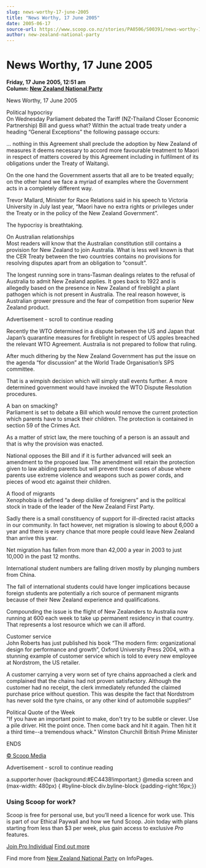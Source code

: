 ```yaml
---
slug: news-worthy-17-june-2005
title: "News Worthy, 17 June 2005"
date: 2005-06-17
source-url: https://www.scoop.co.nz/stories/PA0506/S00391/news-worthy-17-june-2005.htm
author: new-zealand-national-party
---
```

News Worthy, 17 June 2005
=========================

**Friday, 17 June 2005, 12:51 am**  
**Column: [New Zealand National Party](https://info.scoop.co.nz/New_Zealand_National_Party)**

News Worthy, 17 June 2005

Political hypocrisy  
On Wednesday Parliament debated the Tariff (NZ-Thailand Closer Economic Partnership) Bill and guess what? Within the actual trade treaty under a heading “General Exceptions” the following passage occurs:

… nothing in this Agreement shall preclude the adoption by New Zealand of measures it deems necessary to accord more favourable treatment to Maori in respect of matters covered by this Agreement including in fulfilment of its obligations under the Treaty of Waitangi.

On the one hand the Government asserts that all are to be treated equally; on the other hand we face a myriad of examples where the Government acts in a completely different way.

Trevor Mallard, Minister for Race Relations said in his speech to Victoria University in July last year, “Maori have no extra rights or privileges under the Treaty or in the policy of the New Zealand Government”.

The hypocrisy is breathtaking.

On Australian relationships  
Most readers will know that the Australian constitution still contains a provision for New Zealand to join Australia. What is less well known is that the CER Treaty between the two countries contains no provisions for resolving disputes apart from an obligation to “consult”.

The longest running sore in trans-Tasman dealings relates to the refusal of Australia to admit New Zealand applies. It goes back to 1922 and is allegedly based on the presence in New Zealand of fireblight a plant pathogen which is not present in Australia. The real reason however, is Australian grower pressure and the fear of competition from superior New Zealand product.

Advertisement - scroll to continue reading





Recently the WTO determined in a dispute between the US and Japan that Japan’s quarantine measures for fireblight in respect of US apples breached the relevant WTO Agreement. Australia is not prepared to follow that ruling.

After much dithering by the New Zealand Government has put the issue on the agenda “for discussion” at the World Trade Organisation’s SPS committee.

That is a wimpish decision which will simply stall events further. A more determined government would have invoked the WTO Dispute Resolution procedures.

A ban on smacking?  
Parliament is set to debate a Bill which would remove the current protection which parents have to smack their children. The protection is contained in section 59 of the Crimes Act.

As a matter of strict law, the mere touching of a person is an assault and that is why the provision was enacted.

National opposes the Bill and if it is further advanced will seek an amendment to the proposed law. The amendment will retain the protection given to law abiding parents but will prevent those cases of abuse where parents use extreme violence and weapons such as power cords, and pieces of wood etc against their children.

A flood of migrants  
Xenophobia is defined “a deep dislike of foreigners” and is the political stock in trade of the leader of the New Zealand First Party.

Sadly there is a small constituency of support for ill-directed racist attacks in our community. In fact however, net migration is slowing to about 6,000 a year and there is every chance that more people could leave New Zealand than arrive this year.

Net migration has fallen from more than 42,000 a year in 2003 to just 10,000 in the past 12 months.

International student numbers are falling driven mostly by plunging numbers from China.

The fall of international students could have longer implications because foreign students are potentially a rich source of permanent migrants because of their New Zealand experience and qualifications.

Compounding the issue is the flight of New Zealanders to Australia now running at 600 each week to take up permanent residency in that country. That represents a lost resource which we can ill afford.

Customer service  
John Roberts has just published his book “The modern firm: organizational design for performance and growth”, Oxford University Press 2004, with a stunning example of customer service which is told to every new employee at Nordstrom, the US retailer.

A customer carrying a very worn set of tyre chains approached a clerk and complained that the chains had not proven satisfactory. Although the customer had no receipt, the clerk immediately refunded the claimed purchase price without question. This was despite the fact that Nordstrom has never sold the tyre chains, or any other kind of automobile supplies!”

Political Quote of the Week  
"If you have an important point to make, don't try to be subtle or clever. Use a pile driver. Hit the point once. Then come back and hit it again. Then hit it a third time--a tremendous whack." Winston Churchill British Prime Minister

ENDS

[© Scoop Media](http://www.scoop.co.nz/about/terms.html)  

Advertisement - scroll to continue reading



a.supporter:hover {background:#EC4438!important;} @media screen and (max-width: 480px) { #byline-block div.byline-block {padding-right:16px;}}

### Using Scoop for work?

Scoop is free for personal use, but you’ll need a licence for work use. This is part of our Ethical Paywall and how we fund Scoop. Join today with plans starting from less than $3 per week, plus gain access to exclusive _Pro_ features.  
  
[Join Pro Individual](https://pro.scoop.co.nz/Individual/?from=ProIn24) [Find out more](https://pro.scoop.co.nz/using-scoop-for-work/?from=ProIn24)

Find more from [New Zealand National Party](https://info.scoop.co.nz/New_Zealand_National_Party) on InfoPages.